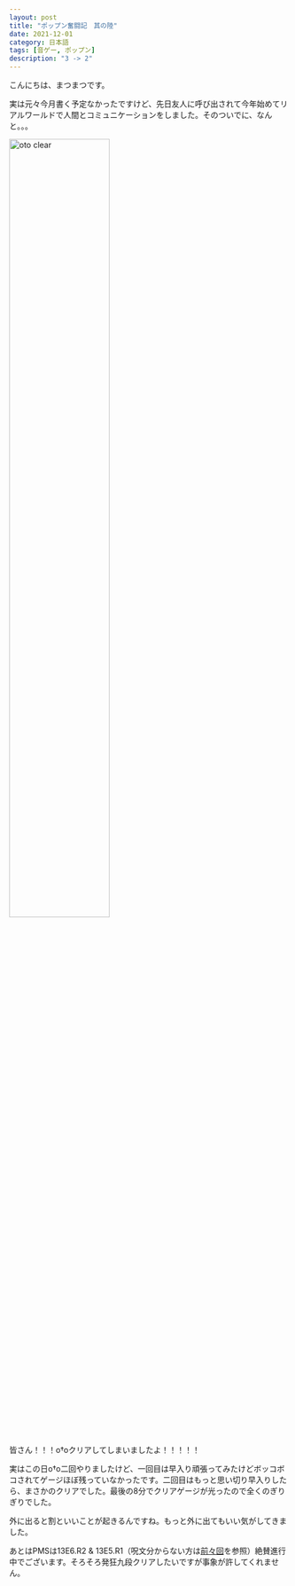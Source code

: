 ```yaml
---
layout: post
title: "ポップン奮闘記　其の陸"
date: 2021-12-01
category: 日本語
tags: [音ゲー, ポップン]
description: "3 -> 2"
---
```


こんにちは、まつまつです。

実は元々今月書く予定なかったですけど、先日友人に呼び出されて今年始めてリアルワールドで人間とコミュニケーションをしました。そのついでに、なんと。。。

<img style="width: 60%" src="{{ site.url }}/assets/2021-12-01/oto.jpg" alt="oto clear">

皆さん！！！o†oクリアしてしまいましたよ！！！！！

実はこの日o†o二回やりましたけど、一回目は早入り頑張ってみたけどボッコボコされてゲージほぼ残っていなかったです。二回目はもっと思い切り早入りしたら、まさかのクリアでした。最後の8分でクリアゲージが光ったので全くのぎりぎりでした。

外に出ると割といいことが起きるんですね。もっと外に出てもいい気がしてきました。

あとはPMSは13E6.R2 & 13E5.R1（呪文分からない方は[前々回](/blog/2021/09/30/popn-04.html)を参照）絶賛進行中でございます。そろそろ発狂九段クリアしたいですが事象が許してくれません。

